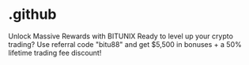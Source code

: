 # .github
Unlock Massive Rewards with BITUNIX  Ready to level up your crypto trading? Use referral code "bitu88" and get $5,500 in bonuses + a 50% lifetime trading fee discount!
